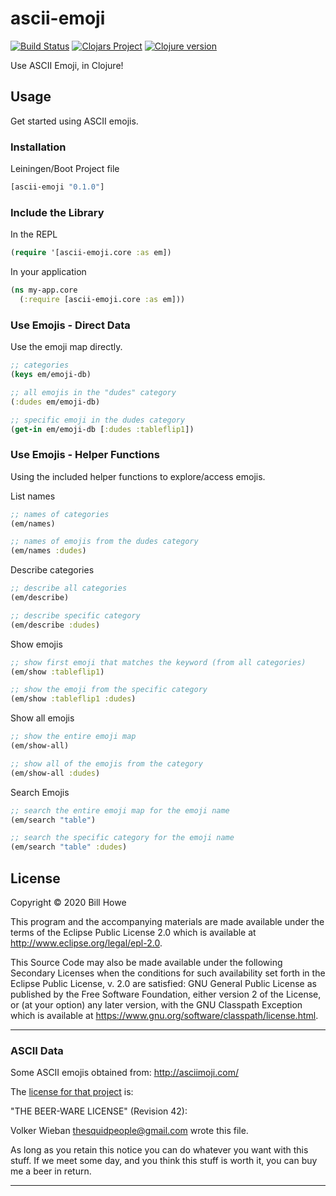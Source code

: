 # ascii-emoji

[![Build Status][gh-actions-badge]][gh-actions] [![Clojars Project][clojars-badge]][clojars] [![Clojure version][clojure-v]](project.clj)

Use ASCII Emoji, in Clojure!

## Usage

Get started using ASCII emojis.

### Installation

Leiningen/Boot Project file

```clojure
[ascii-emoji "0.1.0"]
```

### Include the Library

In the REPL

```clojure
(require '[ascii-emoji.core :as em])
```

In your application

```clojure
(ns my-app.core
  (:require [ascii-emoji.core :as em]))
```

### Use Emojis - Direct Data

Use the emoji map directly.

```clojure
;; categories
(keys em/emoji-db)

;; all emojis in the "dudes" category
(:dudes em/emoji-db)

;; specific emoji in the dudes category
(get-in em/emoji-db [:dudes :tableflip1])
```

### Use Emojis - Helper Functions

Using the included helper functions to explore/access emojis.

List names

```clojure
;; names of categories
(em/names)

;; names of emojis from the dudes category
(em/names :dudes)
```

Describe categories

```clojure
;; describe all categories
(em/describe)

;; describe specific category
(em/describe :dudes)
```

Show emojis

```clojure
;; show first emoji that matches the keyword (from all categories)
(em/show :tableflip1)

;; show the emoji from the specific category
(em/show :tableflip1 :dudes)
```

Show all emojis

```clojure
;; show the entire emoji map
(em/show-all)

;; show all of the emojis from the category
(em/show-all :dudes)
```

Search Emojis

```clojure
;; search the entire emoji map for the emoji name
(em/search "table")

;; search the specific category for the emoji name
(em/search "table" :dudes)
```

## License

Copyright © 2020 Bill Howe

This program and the accompanying materials are made available under the
terms of the Eclipse Public License 2.0 which is available at
<http://www.eclipse.org/legal/epl-2.0>.

This Source Code may also be made available under the following Secondary
Licenses when the conditions for such availability set forth in the Eclipse
Public License, v. 2.0 are satisfied: GNU General Public License as published by
the Free Software Foundation, either version 2 of the License, or (at your
option) any later version, with the GNU Classpath Exception which is available
at <https://www.gnu.org/software/classpath/license.html>.

---

### ASCII Data

Some ASCII emojis obtained from: <http://asciimoji.com/>

The [license for that project](https://github.com/hpcodecraft/ASCIImoji/blob/master/LICENSE) is:

"THE BEER-WARE LICENSE" (Revision 42):

Volker Wieban <thesquidpeople@gmail.com> wrote this file.

As long as you retain this notice you can do whatever you want
with this stuff. If we meet some day, and you think this stuff is worth it,
you can buy me a beer in return.

---

<!-- Named page links below: /-->

[gh-actions-badge]: https://github.com/wdhowe/ascii-emoji/workflows/ci%2Fcd/badge.svg
[gh-actions]: https://github.com/wdhowe/ascii-emoji/actions
[clojure-v]: https://img.shields.io/badge/clojure-1.10.0-blue.svg
[clojars]: https://clojars.org/ascii-emoji
[clojars-badge]: https://img.shields.io/clojars/v/ascii-emoji.svg
